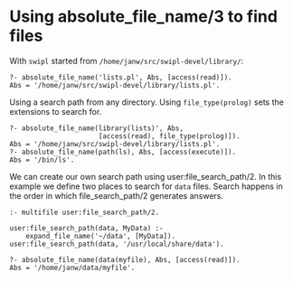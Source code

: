 # Using absolute_file_name/3 to find files

With `swipl` started from ``/home/janw/src/swipl-devel/library/``:

```
?- absolute_file_name('lists.pl', Abs, [access(read)]).
Abs = '/home/janw/src/swipl-devel/library/lists.pl'.
```

Using a search path from any directory.  Using `file_type(prolog)`
sets the extensions to search for.

```
?- absolute_file_name(library(lists)', Abs,
                      [access(read), file_type(prolog)]).
Abs = '/home/janw/src/swipl-devel/library/lists.pl'.
?- absolute_file_name(path(ls), Abs, [access(execute)]).
Abs = '/bin/ls'.
```

We can create our own search path using user:file_search_path/2. In this
example we define two places to search  for `data` files. Search happens
in the order in which file_search_path/2 generates answers.

```
:- multifile user:file_search_path/2.

user:file_search_path(data, MyData) :-
    expand_file_name('~/data', [MyData]).
user:file_search_path(data, '/usr/local/share/data').
```

```
?- absolute_file_name(data(myfile), Abs, [access(read)]).
Abs = '/home/janw/data/myfile'.
```
